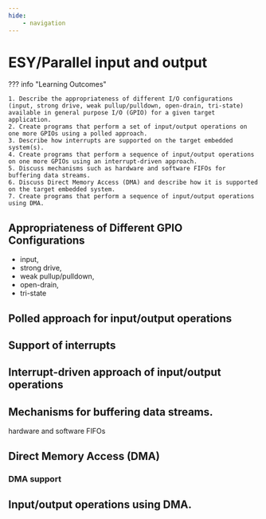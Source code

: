 ```yaml
---
hide:
    - navigation
---
```

# ESY/Parallel input and output

??? info "Learning Outcomes"

    1. Describe the appropriateness of different I/O configurations (input, strong drive, weak pullup/pulldown, open-drain, tri-state) available in general purpose I/O (GPIO) for a given target application.
    2. Create programs that perform a set of input/output operations on one more GPIOs using a polled approach.
    3. Describe how interrupts are supported on the target embedded system(s).
    4. Create programs that perform a sequence of input/output operations on one more GPIOs using an interrupt-driven approach.
    5. Discuss mechanisms such as hardware and software FIFOs for buffering data streams.
    6. Discuss Direct Memory Access (DMA) and describe how it is supported on the target embedded system.
    7. Create programs that perform a sequence of input/output operations using DMA.

## Appropriateness of Different GPIO Configurations 

- input, 
- strong drive, 
- weak pullup/pulldown, 
- open-drain, 
- tri-state

## Polled approach for input/output operations

## Support of interrupts

## Interrupt-driven approach of input/output operations

## Mechanisms for buffering data streams.

hardware and software FIFOs

## Direct Memory Access (DMA)

### DMA support

## Input/output operations using DMA.
